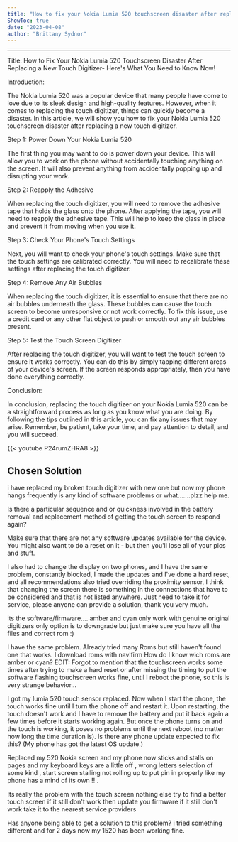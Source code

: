 ```yaml
---
title: "How to fix your Nokia Lumia 520 touchscreen disaster after replacing a new touch digitizer- here's what you need to know now!"
ShowToc: true 
date: "2023-04-08"
author: "Brittany Sydnor"
---
```

*****
Title: How to Fix Your Nokia Lumia 520 Touchscreen Disaster After Replacing a New Touch Digitizer- Here's What You Need to Know Now!

Introduction:

The Nokia Lumia 520 was a popular device that many people have come to love due to its sleek design and high-quality features. However, when it comes to replacing the touch digitizer, things can quickly become a disaster. In this article, we will show you how to fix your Nokia Lumia 520 touchscreen disaster after replacing a new touch digitizer.

Step 1: Power Down Your Nokia Lumia 520

The first thing you may want to do is power down your device. This will allow you to work on the phone without accidentally touching anything on the screen. It will also prevent anything from accidentally popping up and disrupting your work.

Step 2: Reapply the Adhesive

When replacing the touch digitizer, you will need to remove the adhesive tape that holds the glass onto the phone. After applying the tape, you will need to reapply the adhesive tape. This will help to keep the glass in place and prevent it from moving when you use it.

Step 3: Check Your Phone's Touch Settings

Next, you will want to check your phone's touch settings. Make sure that the touch settings are calibrated correctly. You will need to recalibrate these settings after replacing the touch digitizer.

Step 4: Remove Any Air Bubbles

When replacing the touch digitizer, it is essential to ensure that there are no air bubbles underneath the glass. These bubbles can cause the touch screen to become unresponsive or not work correctly. To fix this issue, use a credit card or any other flat object to push or smooth out any air bubbles present.

Step 5: Test the Touch Screen Digitizer

After replacing the touch digitizer, you will want to test the touch screen to ensure it works correctly. You can do this by simply tapping different areas of your device's screen. If the screen responds appropriately, then you have done everything correctly.

Conclusion:

In conclusion, replacing the touch digitizer on your Nokia Lumia 520 can be a straightforward process as long as you know what you are doing. By following the tips outlined in this article, you can fix any issues that may arise. Remember, be patient, take your time, and pay attention to detail, and you will succeed.

{{< youtube P24rumZHRA8 >}} 



## Chosen Solution
 i have replaced my broken touch digitizer with new one but now my phone hangs frequently is any kind of software problems or what.......plzz help me.

 Is there a particular sequence and or quickness involved in the battery removal and replacement method of getting the touch screen to respond again?

 Make sure that there are not any software updates available for the device. You might also want to do a reset on it - but then you'll lose all of your pics and stuff.

 I also had to change the display on two phones, and I have the same problem, constantly blocked, I made the updates and I've done a hard reset, and all recommendations also tried overriding the proximity sensor, I think that changing the screen there is something in the connections that have to be considered and that is not listed anywhere.
Just need to take it for service, please anyone can provide a solution, thank you very much.

 its the software/firmware....
amber and cyan only work with genuine original digitizers
only option is to downgrade but just make sure you have all the files and correct rom :)

 I have the same problem.
Already tried many Roms but still haven't found one that works.
I download roms with navifirm
How do I know wich roms are amber or cyan?
EDIT: Forgot to mention that the touchscreen works some times after trying to make a hard reset or after missing the timing to put the software flashing touchscreen works fine, until I reboot the phone, so this is very strange behavior...

 I got my lumia 520 touch sensor replaced. Now when I start the phone, the touch works fine until I turn the phone off and restart it. Upon restarting, the touch doesn't work and I have to remove the battery and put it back again a few times before it starts working again. But once the phone turns on and the touch is working, it poses no problems until the next reboot (no matter how long the time duration is). Is there any phone update expected to fix this? (My phone has got the latest OS update.)

 Replaced my 520 Nokia screen and my phone now sticks and stalls on pages and my keyboard keys are a little off , wrong letters selection of some kind , start screen stalling not rolling up to put pin in properly like my phone has a mind of its own ‼ .

 Its really the problem with the touch screen nothing else try to find a better touch screen if it still don't work then update you firmware if it still don't work take it to the nearest service providers

 Has anyone being  able to get a solution to this problem? i tried something different and for 2 days now my 1520 has been working fine.




